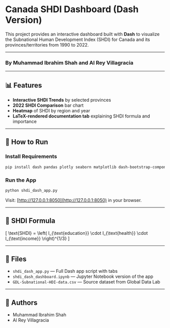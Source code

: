 
# Canada SHDI Dashboard (Dash Version)

This project provides an interactive dashboard built with **Dash** to visualize the Subnational Human Development Index (SHDI) for Canada and its provinces/territories from 1990 to 2022.

---
### By Muhammad Ibrahim Shah and Al Rey Villagracia
---
## 📊 Features

- **Interactive SHDI Trends** by selected provinces
- **2022 SHDI Comparison** bar chart
- **Heatmap** of SHDI by region and year
- **LaTeX-rendered documentation tab** explaining SHDI formula and importance

---

## 🧪 How to Run

### Install Requirements
```bash
pip install dash pandas plotly seaborn matplotlib dash-bootstrap-components
```

### Run the App
```bash
python shdi_dash_app.py
```

Visit: [http://127.0.0.1:8050](http://127.0.0.1:8050) in your browser.

---

## 📘 SHDI Formula

\[
\text{SHDI} = \left( I_{\text{education}} \cdot I_{\text{health}} \cdot I_{\text{income}} \right)^{1/3}
\]

---

## 📁 Files

- `shdi_dash_app.py` — Full Dash app script with tabs
- `shdi_dash_dashboard.ipynb` — Jupyter Notebook version of the app
- `GDL-Subnational-HDI-data.csv` — Source dataset from Global Data Lab

---

## 👥 Authors

- Muhammad Ibrahim Shah  
- Al Rey Villagracia
